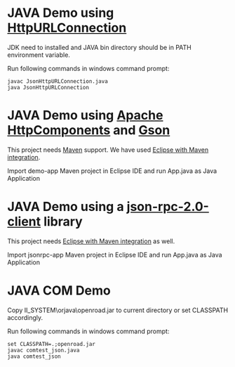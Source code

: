 # JAVA Demo using [HttpURLConnection](https://docs.oracle.com/javase/8/docs/api/java/net/HttpURLConnection.html "HttpURLConnection")

JDK need to installed and JAVA bin directory should be in PATH environment variable.

Run following commands in windows command prompt:
	
	javac JsonHttpURLConnection.java
	java JsonHttpURLConnection

# JAVA Demo using [Apache HttpComponents](http://hc.apache.org/httpcomponents-client-ga/tutorial/html/ "Apache HttpComponents") and [Gson](https://github.com/google/gson/blob/master/UserGuide.md "Gson")

This project needs [Maven](https://maven.apache.org/ "Maven") support. We have used [Eclipse with Maven integration](http://www.eclipse.org/m2e/ "M2Eclipse").

Import demo-app Maven project in Eclipse IDE and run App.java as Java Application

# JAVA Demo using a [json-rpc-2.0-client](http://software.dzhuvinov.com/json-rpc-2.0-client.html "json-rpc-2.0-client") library

This project needs [Eclipse with Maven integration](http://www.eclipse.org/m2e/ "M2Eclipse") as well.

Import jsonrpc-app Maven project in Eclipse IDE and run App.java as Java Application 

# JAVA COM Demo

Copy II_SYSTEM\orjava\openroad.jar to current directory or set CLASSPATH accordingly.

Run following commands in windows command prompt:
	
	set CLASSPATH=.;openroad.jar
	javac comtest_json.java
	java comtest_json
